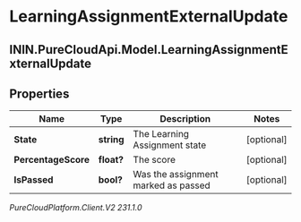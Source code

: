 # LearningAssignmentExternalUpdate

## ININ.PureCloudApi.Model.LearningAssignmentExternalUpdate

## Properties

|Name | Type | Description | Notes|
|------------ | ------------- | ------------- | -------------|
| **State** | **string** | The Learning Assignment state | [optional] |
| **PercentageScore** | **float?** | The score | [optional] |
| **IsPassed** | **bool?** | Was the assignment marked as passed | [optional] |



_PureCloudPlatform.Client.V2 231.1.0_
